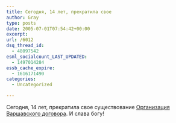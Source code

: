 ```yaml
---
title: Сегодня, 14 лет, прекратила свое
author: Gray
type: posts
date: 2005-07-01T07:54:42+00:00
excerpt:
url: /6012
dsq_thread_id:
  - 48097542
esml_socialcount_LAST_UPDATED:
  - 1497014284
essb_cache_expire:
  - 1616171490
categories:
  - Uncategorized

---
```








Сегодня, 14 лет, прекратила свое существование <a href="http://en.wikipedia.org/wiki/Warsaw_Pact" target="_blank">Организация Варшавского договора</a>. И слава богу!